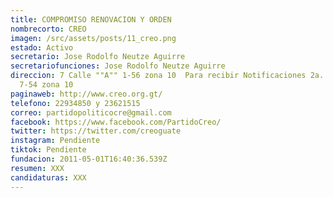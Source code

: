 ```yaml
---
title: COMPROMISO RENOVACION Y ORDEN
nombrecorto: CREO
imagen: /src/assets/posts/11_creo.png
estado: Activo
secretario: Jose Rodolfo Neutze Aguirre
secretariofunciones: Jose Rodolfo Neutze Aguirre
direccion: 7 Calle ""A"" 1-56 zona 10  Para recibir Notificaciones 2a. Avenida
  7-54 zona 10
paginaweb: http://www.creo.org.gt/
telefono: 22934850 y 23621515
correo: partidopoliticocre@gmail.com
facebook: https://www.facebook.com/PartidoCreo/
twitter: https://twitter.com/creoguate
instagram: Pendiente
tiktok: Pendiente
fundacion: 2011-05-01T16:40:36.539Z
resumen: XXX
candidaturas: XXX
---
```

